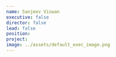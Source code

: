 ```yaml
---
name: Sanjeev Viswan
executive: false
director: false
lead: false
position:  
project:  
image: ../assets/default_exec_image.png
---
```

